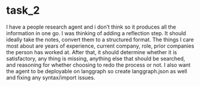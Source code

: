 # task_2
I have a people research agent and i don’t think so it produces all the information in one go. I was thinking of adding a reflection step. It should ideally take the notes, convert them to a structured format. The things I care most about are years of experience, current company, role, prior companies the person has worked at. After that, it should determine whether it is satisfactory, any thing is missing, anything else that should be searched, and reasoning for whether choosing to redo the process or not. I also want the agent to be deployable on langgraph so create langgraph.json as well and fixing any syntax/import issues.

